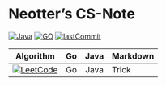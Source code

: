 <!--
 * @Author: Nettor
 * @Date: 2020-06-08 15:35:19
 * @LastEditors: Nettor
 * @LastEditTime: 2020-06-08 16:33:33
 * @Description: file content
-->

# Neotter’s CS-Note

[![Java](https://img.shields.io/badge/Language-Java-Blue.svg?logo=java)](https://github.com/Neotter/CS-Note)
[![GO](https://img.shields.io/badge/Language-Go-Blue.svg?logo=go)](https://github.com/Neotter/CS-Note)
[![lastCommit](https://img.shields.io/github/last-commit/Neotter/CS-Note)](https://github.com/Neotter/CS-Note)

|                                                                 Algorithm                                                                 | Go  | Java | Markdown |
| :---------------------------------------------------------------------------------------------------------------------------------------: | :-: | :--: | -------- |
| [![LeetCode](https://img.shields.io/badge/%20-LeetCode-lightgrey?logo=LeetCode)](https://github.com/Neotter/CS-Note/tree/master/LeetCode) | Go  | Java | Trick    |
